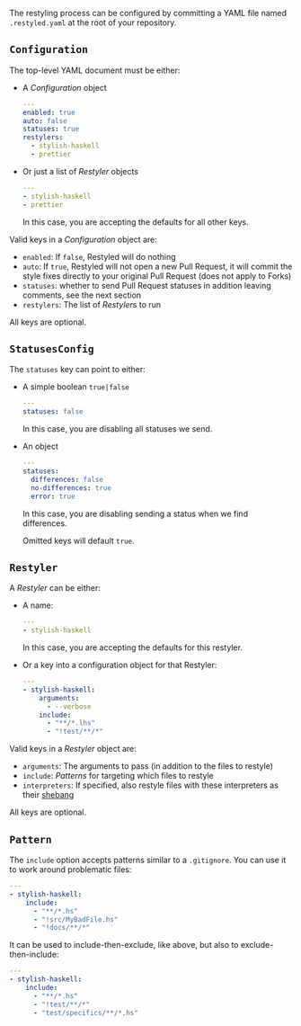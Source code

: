 The restyling process can be configured by committing a YAML file named `.restyled.yaml` at the root of your repository.

## `Configuration`

The top-level YAML document must be either:

- A *Configuration* object

  ```yaml
  ---
  enabled: true
  auto: false
  statuses: true
  restylers:
    - stylish-haskell
    - prettier
  ```

- Or just a list of *Restyler* objects

  ```yaml
  ---
  - stylish-haskell
  - prettier
  ```

  In this case, you are accepting the defaults for all other keys.

Valid keys in a *Configuration* object are:

- `enabled`: If `false`, Restyled will do nothing
- `auto`: If `true`, Restyled will not open a new Pull Request, it will commit the style fixes directly to your original Pull Request (does not apply to Forks)
- `statuses`: whether to send Pull Request statuses in addition leaving comments, see the next section
- `restylers`: The list of *Restyler*s to run

All keys are optional.

## `StatusesConfig`

The `statuses` key can point to either:

- A simple boolean `true|false`

  ```yaml
  ---
  statuses: false
  ```

  In this case, you are disabling all statuses we send.

- An object

  ```yaml
  ---
  statuses:
    differences: false
    no-differences: true
    error: true
  ```

  In this case, you are disabling sending a status when we find differences.

  Omitted keys will default `true`.

## `Restyler`

A *Restyler* can be either:

- A name:

  ```yaml
  ---
  - stylish-haskell
  ```

  In this case, you are accepting the defaults for this restyler.

- Or a key into a configuration object for that Restyler:

  ```yaml
  ---
  - stylish-haskell:
      arguments:
        - --verbose
      include:
        - "**/*.lhs"
        - "!test/**/*"
  ```

Valid keys in a *Restyler* object are:

- `arguments`: The arguments to pass (in addition to the files to restyle)
- `include`: *Patterns* for targeting which files to restyle
- `interpreters`: If specified, also restyle files with these interpreters as their [shebang](https://en.wikipedia.org/wiki/Shebang_(Unix))

All keys are optional.

## `Pattern`

The `include` option accepts patterns similar to a `.gitignore`. You can use it to work around problematic files:

```yaml
---
- stylish-haskell:
    include:
      - "**/*.hs"
      - "!src/MyBadFile.hs"
      - "!docs/**/*"
```

It can be used to include-then-exclude, like above, but also to exclude-then-include:

```yaml
---
- stylish-haskell:
    include:
      - "**/*.hs"
      - "!test/**/*"
      - "test/specifics/**/*.hs"
```